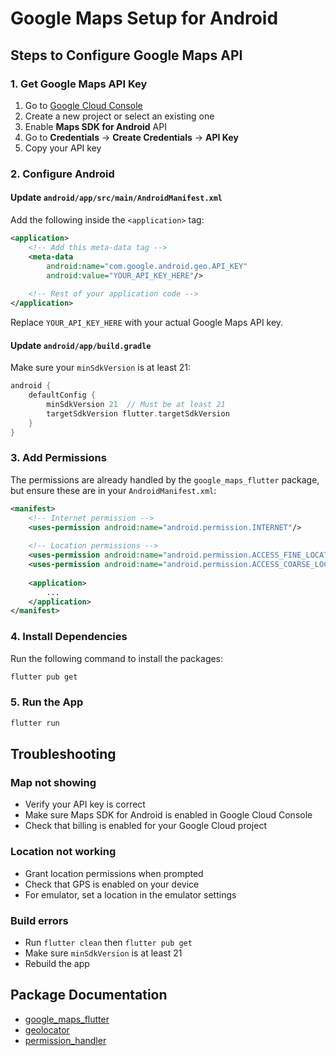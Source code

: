 # Google Maps Setup for Android

## Steps to Configure Google Maps API

### 1. Get Google Maps API Key

1. Go to [Google Cloud Console](https://console.cloud.google.com/)
2. Create a new project or select an existing one
3. Enable **Maps SDK for Android** API
4. Go to **Credentials** → **Create Credentials** → **API Key**
5. Copy your API key

### 2. Configure Android

#### Update `android/app/src/main/AndroidManifest.xml`

Add the following inside the `<application>` tag:

```xml
<application>
    <!-- Add this meta-data tag -->
    <meta-data
        android:name="com.google.android.geo.API_KEY"
        android:value="YOUR_API_KEY_HERE"/>
    
    <!-- Rest of your application code -->
</application>
```

Replace `YOUR_API_KEY_HERE` with your actual Google Maps API key.

#### Update `android/app/build.gradle`

Make sure your `minSdkVersion` is at least 21:

```gradle
android {
    defaultConfig {
        minSdkVersion 21  // Must be at least 21
        targetSdkVersion flutter.targetSdkVersion
    }
}
```

### 3. Add Permissions

The permissions are already handled by the `google_maps_flutter` package, but ensure these are in your `AndroidManifest.xml`:

```xml
<manifest>
    <!-- Internet permission -->
    <uses-permission android:name="android.permission.INTERNET"/>
    
    <!-- Location permissions -->
    <uses-permission android:name="android.permission.ACCESS_FINE_LOCATION" />
    <uses-permission android:name="android.permission.ACCESS_COARSE_LOCATION" />
    
    <application>
        ...
    </application>
</manifest>
```

### 4. Install Dependencies

Run the following command to install the packages:

```bash
flutter pub get
```

### 5. Run the App

```bash
flutter run
```

## Troubleshooting

### Map not showing
- Verify your API key is correct
- Make sure Maps SDK for Android is enabled in Google Cloud Console
- Check that billing is enabled for your Google Cloud project

### Location not working
- Grant location permissions when prompted
- Check that GPS is enabled on your device
- For emulator, set a location in the emulator settings

### Build errors
- Run `flutter clean` then `flutter pub get`
- Make sure `minSdkVersion` is at least 21
- Rebuild the app

## Package Documentation

- [google_maps_flutter](https://pub.dev/packages/google_maps_flutter)
- [geolocator](https://pub.dev/packages/geolocator)
- [permission_handler](https://pub.dev/packages/permission_handler)
